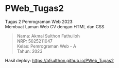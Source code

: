 # PWeb_Tugas2
Tugas 2 Pemrograman Web 2023  
Membuat Laman Web CV dengan HTML dan CSS

> Nama: Akmal Sulthon Fathulloh  
> NRP: 5025211047  
> Kelas: Pemrograman Web - A  
> Tahun: 2023

Hasil deploy: https://afsulthon.github.io/PWeb_Tugas2